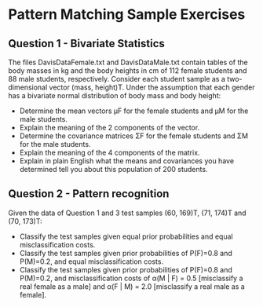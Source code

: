 Pattern Matching Sample Exercises
==================================================================

Question 1 - Bivariate Statistics
--------------------------------------

The files DavisDataFemale.txt and DavisDataMale.txt contain tables of the body masses in kg and the body heights in cm of 112 female students and 88 male students, respectively. Consider each student sample as a two-dimensional vector (mass, height)T. Under the assumption that each gender has a bivariate normal distribution of body mass and body height:

- Determine the mean vectors μF for the female students and μM for the male students.
- Explain the meaning of the 2 components of the vector.
- Determine the covariance matrices ΣF for the female students and ΣM for the male students.
- Explain the meaning of the 4 components of the matrix.
- Explain in plain English what the means and covariances you have determined tell you about this population of 200 students.


Question 2 - Pattern recognition
--------------------------------------
Given the data of Question 1 and 3 test samples (60, 169)T, (71, 174)T and (70, 173)T:

- Classify the test samples given equal prior probabilities and equal misclassification costs.
- Classify the test samples given prior probabilities of P(F)=0.8 and P(M)=0.2, and equal misclassification costs.
- Classify the test samples given prior probabilities of P(F)=0.8 and P(M)=0.2, and misclassification costs of α(M | F) = 0.5 [misclassify a real female as a male] and α(F | M) = 2.0 [misclassify a real male as a female].